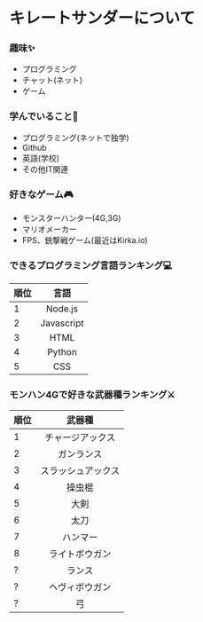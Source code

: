 # キレートサンダーについて

### 趣味✨
- プログラミング
- チャット(ネット)
- ゲーム

### 学んでいること📖
- プログラミング(ネットで独学)
- Github
- 英語(学校)
- その他IT関連

### 好きなゲーム🎮
- モンスターハンター(4G,3G)
- マリオメーカー
- FPS、銃撃戦ゲーム(最近はKirka.io)

### できるプログラミング言語ランキング💻
|順位|言語|
|:---|:---:|
|1|Node.js|
|2|Javascript|
|3|HTML|
|4|Python|
|5|CSS|

### モンハン4Gで好きな武器種ランキング⚔
|順位|武器種|
|:---|:---:|
|1|チャージアックス|
|2|ガンランス|
|3|スラッシュアックス
|4|操虫棍|
|5|大剣|
|6|太刀|
|7|ハンマー|
|8|ライトボウガン|
|?|ランス|
|?|ヘヴィボウガン|
|?|弓|
